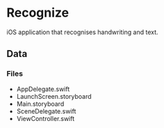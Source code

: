 # Recognize
iOS application that recognises handwriting and text.

## Data
### Files
- AppDelegate.swift
- LaunchScreen.storyboard
- Main.storyboard
- SceneDelegate.swift
- ViewController.swift
